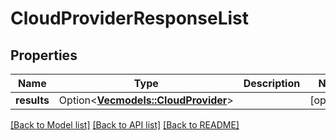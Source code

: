 # CloudProviderResponseList

## Properties

Name | Type | Description | Notes
------------ | ------------- | ------------- | -------------
**results** | Option<[**Vec<models::CloudProvider>**](CloudProvider.md)> |  | [optional]

[[Back to Model list]](../README.md#documentation-for-models) [[Back to API list]](../README.md#documentation-for-api-endpoints) [[Back to README]](../README.md)


